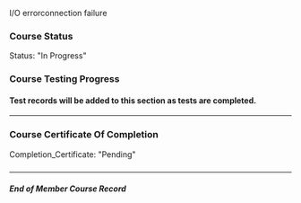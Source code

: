 I/O errorconnection failure  
### Course Status  

Status: "In Progress"  

### Course Testing Progress  
#### Test records will be added to this section as tests are completed.
  
  
---  
### Course Certificate Of Completion

Completion_Certificate: "Pending"  
#####
---
##### End of Member Course Record